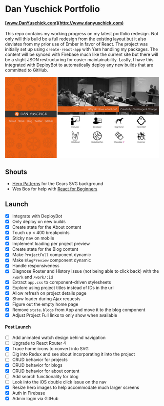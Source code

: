 # Dan Yuschick Portfolio
#### [www.DanYuschick.com](http://www.danyuschick.com)

This repo contains my working progress on my latest portfolio redesign. Not only will this build be a full redesign from the existing layout but it also deviates from my prior use of Ember in favor of React. The project was initially set up using `create-react-app` with Yarn handling my packages. The content will be synced with Firebase much like the current site but there will be a slight JSON restructuring for easier maintainability. Lastly, I have this integrated with DeployBot to automatically deploy any new builds that are committed to GitHub.

![Dan Yuschick dot com](https://github.com/yuschick/portfolio/blob/master/src/images/screenshot.jpg)

## Shouts
- [Hero Patterns](http://www.heropatterns.com/) for the Gears SVG background
- Wes Bos for help with [React for Beginners](http://www.reactforbeginners.com)

## Launch
- [x] Integrate with DeployBot
 - [x] Only deploy on new builds
- [x] Create state for the About content
- [x] Touch up < 400 breakpoints
- [x] Sticky nav on mobile
- [x] Implement loading per project preview
- [x] Create state for the Blog content
- [x] Make `ProjectFull` component dynamic
- [x] Make `BlogPreview` component dynamic
- [x] Handle responsiveness
- [x] Diagnose Router and History issue (not being able to click back) with the `/work` and `/work/:id`
- [x] Extract `app.css` to component-driven stylesheets
- [x] Explore using project titles instead of IDs in the url
- [x] Allow refresh on project details page
- [x] Show loader during Ajax requests
- [x] Figure out the empty home page
- [x] Remove `state.blogs` from App and move it to the blog component
- [x] Adjust Project Full links to only show when available

#### Post Launch
- [ ] Add animated watch design behind navigation
- [ ] Upgrade to React Router 4
- [x] Trace home icons to convert into SVG
- [ ] Dig into Redux and see about incorporating it into the project
- [ ] CRUD behavior for projects
- [x] CRUD behavior for blogs
- [x] CRUD behavior for about content
- [ ] Add search functionality for blog
- [ ] Look into the iOS double click issue on the nav
- [x] Resize hero images to help accommodate much larger screens
- [x] Auth in Firebase
- [x] Admin login via GitHub
